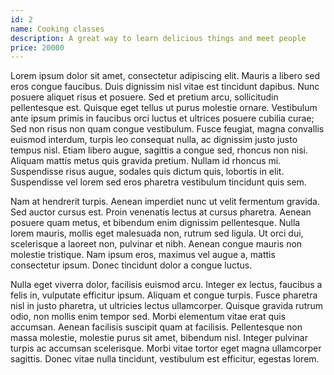 ```yaml
---
id: 2
name: Cooking classes
description: A great way to learn delicious things and meet people
price: 20000
---
```


Lorem ipsum dolor sit amet, consectetur adipiscing elit. Mauris a libero sed eros congue faucibus. Duis dignissim nisl vitae est tincidunt dapibus. Nunc posuere aliquet risus et posuere. Sed et pretium arcu, sollicitudin pellentesque est. Quisque eget tellus ut purus molestie ornare. Vestibulum ante ipsum primis in faucibus orci luctus et ultrices posuere cubilia curae; Sed non risus non quam congue vestibulum. Fusce feugiat, magna convallis euismod interdum, turpis leo consequat nulla, ac dignissim justo justo tempus nisl. Etiam libero augue, sagittis a congue sed, rhoncus non nisi. Aliquam mattis metus quis gravida pretium. Nullam id rhoncus mi. Suspendisse risus augue, sodales quis dictum quis, lobortis in elit. Suspendisse vel lorem sed eros pharetra vestibulum tincidunt quis sem.

Nam at hendrerit turpis. Aenean imperdiet nunc ut velit fermentum gravida. Sed auctor cursus est. Proin venenatis lectus at cursus pharetra. Aenean posuere quam metus, et bibendum enim dignissim pellentesque. Nulla lorem mauris, mollis eget malesuada non, rutrum sed ligula. Ut orci dui, scelerisque a laoreet non, pulvinar et nibh. Aenean congue mauris non molestie tristique. Nam ipsum eros, maximus vel augue a, mattis consectetur ipsum. Donec tincidunt dolor a congue luctus.

Nulla eget viverra dolor, facilisis euismod arcu. Integer ex lectus, faucibus a felis in, vulputate efficitur ipsum. Aliquam et congue turpis. Fusce pharetra nisl in justo pharetra, ut ultricies lectus ullamcorper. Quisque gravida rutrum odio, non mollis enim tempor sed. Morbi elementum vitae erat quis accumsan. Aenean facilisis suscipit quam at facilisis. Pellentesque non massa molestie, molestie purus sit amet, bibendum nisl. Integer pulvinar turpis ac accumsan scelerisque. Morbi vitae tortor eget magna ullamcorper sagittis. Donec vitae nulla tincidunt, vestibulum est efficitur, egestas lorem.
